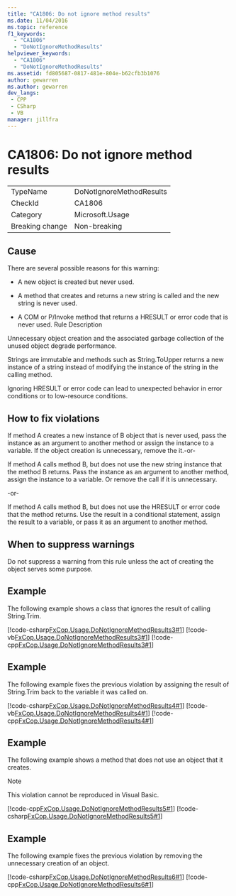 ```yaml
---
title: "CA1806: Do not ignore method results"
ms.date: 11/04/2016
ms.topic: reference
f1_keywords:
  - "CA1806"
  - "DoNotIgnoreMethodResults"
helpviewer_keywords:
  - "CA1806"
  - "DoNotIgnoreMethodResults"
ms.assetid: fd805687-0817-481e-804e-b62cfb3b1076
author: gewarren
ms.author: gewarren
dev_langs:
 - CPP
 - CSharp
 - VB
manager: jillfra
---
```

# CA1806: Do not ignore method results

|||
|-|-|
|TypeName|DoNotIgnoreMethodResults|
|CheckId|CA1806|
|Category|Microsoft.Usage|
|Breaking change|Non-breaking|

## Cause

There are several possible reasons for this warning:

- A new object is created but never used.

- A method that creates and returns a new string is called and the new string is never used.

- A COM or P/Invoke method that returns a HRESULT or error code that is never used. Rule Description

Unnecessary object creation and the associated garbage collection of the unused object degrade performance.

Strings are immutable and methods such as String.ToUpper returns a new instance of a string instead of modifying the instance of the string in the calling method.

Ignoring HRESULT or error code can lead to unexpected behavior in error conditions or to low-resource conditions.

## How to fix violations
If method A creates a new instance of B object that is never used, pass the instance as an argument to another method or assign the instance to a variable. If the object creation is unnecessary, remove the it.-or-

If method A calls method B, but does not use the new string instance that the method B returns. Pass the instance as an argument to another method, assign the instance to a variable. Or remove the call if it is unnecessary.

 -or-

If method A calls method B, but does not use the HRESULT or error code that the method returns. Use the result in a conditional statement, assign the result to a variable, or pass it as an argument to another method.

## When to suppress warnings
Do not suppress a warning from this rule unless the act of creating the object serves some purpose.

## Example
The following example shows a class that ignores the result of calling String.Trim.

[!code-csharp[FxCop.Usage.DoNotIgnoreMethodResults3#1](../code-quality/codesnippet/CSharp/ca1806-do-not-ignore-method-results_1.cs)]
[!code-vb[FxCop.Usage.DoNotIgnoreMethodResults3#1](../code-quality/codesnippet/VisualBasic/ca1806-do-not-ignore-method-results_1.vb)]
[!code-cpp[FxCop.Usage.DoNotIgnoreMethodResults3#1](../code-quality/codesnippet/CPP/ca1806-do-not-ignore-method-results_1.cpp)]

## Example
The following example fixes the previous violation by assigning the result of String.Trim back to the variable it was called on.

[!code-csharp[FxCop.Usage.DoNotIgnoreMethodResults4#1](../code-quality/codesnippet/CSharp/ca1806-do-not-ignore-method-results_2.cs)]
[!code-vb[FxCop.Usage.DoNotIgnoreMethodResults4#1](../code-quality/codesnippet/VisualBasic/ca1806-do-not-ignore-method-results_2.vb)]
[!code-cpp[FxCop.Usage.DoNotIgnoreMethodResults4#1](../code-quality/codesnippet/CPP/ca1806-do-not-ignore-method-results_2.cpp)]

## Example
The following example shows a method that does not use an object that it creates.

> [!NOTE]
> This violation cannot be reproduced in Visual Basic.

[!code-cpp[FxCop.Usage.DoNotIgnoreMethodResults5#1](../code-quality/codesnippet/CPP/ca1806-do-not-ignore-method-results_3.cpp)]
[!code-csharp[FxCop.Usage.DoNotIgnoreMethodResults5#1](../code-quality/codesnippet/CSharp/ca1806-do-not-ignore-method-results_3.cs)]

## Example
The following example fixes the previous violation by removing the unnecessary creation of an object.

[!code-csharp[FxCop.Usage.DoNotIgnoreMethodResults6#1](../code-quality/codesnippet/CSharp/ca1806-do-not-ignore-method-results_4.cs)]
[!code-cpp[FxCop.Usage.DoNotIgnoreMethodResults6#1](../code-quality/codesnippet/CPP/ca1806-do-not-ignore-method-results_4.cpp)]

<!-- Examples don't exist for the below... -->
<!--
## Example
The following example shows a method that ignores the error code that the native method GetShortPathName returns.

## Example
The following example fixes the previous violation by checking the error code and throwing an exception when the call fails.
-->